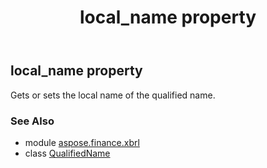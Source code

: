 ﻿---
title: local_name property
second_title: Aspose.Finance for Python via .NET API References
description: 
type: docs
weight: 30
url: /python-net/aspose.finance.xbrl/qualifiedname/local_name/
is_root: false
---

## local_name property


Gets or sets the local name of the qualified name.

### See Also
* module [aspose.finance.xbrl](../../)
* class [QualifiedName](/finance/python-net/aspose.finance.xbrl/qualifiedname)

